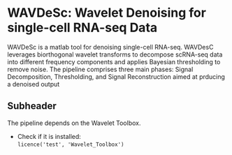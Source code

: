 # WAVDeSc: Wavelet Denoising for single-cell RNA-seq Data

WAVDeSc is a matlab tool for denoising single-cell RNA-seq. WAVDesC leverages biorthogonal wavelet transforms to decompose scRNA-seq data into different frequency components and applies Bayesian thresholding to remove noise. The pipeline comprises three main phases: Signal Decomposition, Thresholding, and Signal Reconstruction aimed at prducing a denoised output

## Subheader
The pipeline depends on the Wavelet Toolbox.
- Check if it is installed:</br>
  `licence('test', 'Wavelet_Toolbox')`

